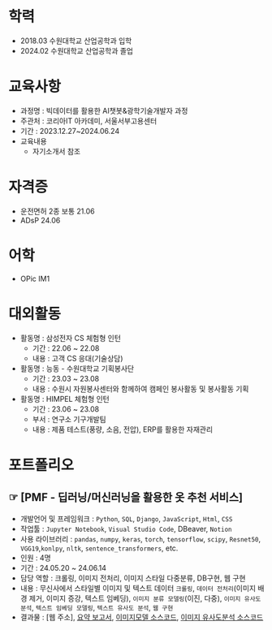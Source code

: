 # 학력
- 2018.03 수원대학교 산업공학과 입학
- 2024.02 수원대학교 산업공학과 졸업

# 교육사항
- 과정명 : 빅데이터를 활용한 AI챗봇&광학기술개발자 과정
- 주관처 : 코리아IT 아카데미, 서울서부고용센터
- 기간 : 2023.12.27~2024.06.24
- 교육내용
  - 자기소개서 참조

# 자격증 
- 운전면허 2종 보통 21.06
- ADsP 24.06

# 어학
- OPic IM1

# 대외활동
- 활동명 : 삼성전자 CS 체험형 인턴
  - 기간 : 22.06 ~ 22.08
  - 내용 : 고객 CS 응대(기술상담)
- 활동명 : 능동 - 수원대학교 기획봉사단
  - 기간 : 23.03 ~ 23.08
  - 내용 : 수원시 자원봉사센터와 함께하여 캠페인 봉사활동 및 봉사활동 기획   
- 활동명 : HIMPEL 체험형 인턴
  - 기간 : 23.06 ~ 23.08
  - 부서 : 연구소 기구개발팀
  - 내용 : 제품 테스트(풍량, 소음, 전압), ERP를 활용한 자재관리

# 포트폴리오
## ☞ [PMF - 딥러닝/머신러닝을 활용한 옷 추천 서비스]
- 개발언어 및 프레임워크 : `Python`, `SQL`, `Django`, `JavaScript`, `Html`, `CSS`
- 작업툴 : `Jupyter Notebook`, `Visual Studio Code`, DBeaver, `Notion`
- 사용 라이브러리 : `pandas`, `numpy`, `keras`, `torch`, `tensorflow`, `scipy`, `Resnet50`, `VGG19`,`konlpy`, `nltk`, `sentence_transformers`, etc.
- 인원 : 4명
- 기간 : 24.05.20 ~ 24.06.14
- 담당 역할 : 크롤링, 이미지 전처리, 이미지 스타일 다중분류, DB구현, 웹 구현
- 내용 : 무신사에서 스타일별 이미지 및 텍스트 데이터 `크롤링`, `데이터 전처리`(이미지 배경 제거, 이미지 증강, 텍스트 임베딩),
         `이미지 분류 모델링`(이진, 다중), `이미지 유사도 분석`, `텍스트 임베딩 모델링`, `텍스트 유사도 분석`, `웹 구현`
- 결과물 : [웹 주소], [요약 보고서](https://github.com/jjhwk/PMF/blob/main/PMF.pdf), [이미지모델 소스코드](https://github.com/jjhwk/PMF/blob/main/%EC%86%8C%EC%8A%A4%EC%BD%94%EB%93%9C/%EC%9D%B4%EB%AF%B8%EC%A7%80%20%EB%AA%A8%EB%8D%B8%EB%A7%81/%EC%9D%B4%EB%AF%B8%EC%A7%80%20%EC%8A%A4%ED%83%80%EC%9D%BC%EB%B3%84%20%EB%B6%84%EB%A5%98.ipynb),
          [이미지 유사도분석 소스코드](https://github.com/jjhwk/PMF/blob/main/%EC%86%8C%EC%8A%A4%EC%BD%94%EB%93%9C/%EC%9D%B4%EB%AF%B8%EC%A7%80%20%EB%AA%A8%EB%8D%B8%EB%A7%81/%EC%9D%B4%EB%AF%B8%EC%A7%80_%EC%9E%84%EB%B2%A0%EB%94%A9_%EC%BD%94%EB%93%9C%EC%A0%95%EB%A6%AC_%ED%81%B4%EB%9E%98%EC%8A%A4%EB%A1%9C%EB%AC%B6%EA%B8%B0.ipynb)
